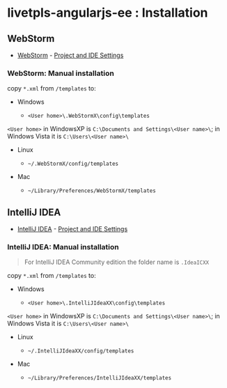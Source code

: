 # livetpls-angularjs-ee : Installation

## WebStorm

* [WebStorm](https://www.jetbrains.com/webstorm/) - [Project and IDE Settings](https://www.jetbrains.com/webstorm/help/project-and-ide-settings.html)

### WebStorm: Manual installation

copy `*.xml` from `/templates` to:

* Windows

  * `<User home>\.WebStormX\config\templates`

`<User home>` in WindowsXP is `C:\Documents and Settings\<User name>\`; in Windows Vista it is `C:\Users\<User name>\`

* Linux

  * `~/.WebStormX/config/templates`

* Mac

  * `~/Library/Preferences/WebStormX/templates`


## IntelliJ IDEA

* [IntelliJ IDEA](https://www.jetbrains.com/idea/) - [Project and IDE Settings](https://www.jetbrains.com/idea/help/project-and-ide-settings.html)

### IntelliJ IDEA: Manual installation

> For IntelliJ IDEA Community edition the folder name is `.IdeaICXX`

copy `*.xml` from `/templates` to:

* Windows

  * `<User home>\.IntelliJIdeaXX\config\templates`

`<User home>` in WindowsXP is `C:\Documents and Settings\<User name>\`; in Windows Vista it is `C:\Users\<User name>\`

* Linux

  * `~/.IntelliJIdeaXX/config/templates`

* Mac

  * `~/Library/Preferences/IntelliJIdeaXX/templates`
